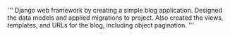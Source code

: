 ''' Django web framework by creating a simple blog application. Designed the data models and applied migrations to project. Also created the views, templates, and URLs for the blog, including object pagination. '''
